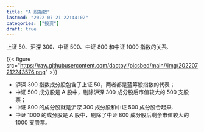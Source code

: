 ```yaml
---
title: "A 股指数"
lastmod: "2022-07-21 22:44:02"
categories: ["投资"]
draft: true
---
```


上证 50、沪深 300、中证 500、中证 800 和中证 1000 指数的关系.

{{< figure src="https://raw.githubusercontent.com/daotoyi/picsbed/main//img/202207212243576.png" >}}

-   沪深 300 指数成分股包含了上证 50，两者都是蓝筹股指数的代表；
-   中证 500 成分股是 A 股中，剔除沪深 300 成分股后市值较大的 500 支股票；
-   中证 800 的成分股就是沪深 300 成分股和中证 500 成分股合起来.
-   中证 1000 的成分股是 A 股中，剔除了中证 800 成分股后剩余市值较大的 1000 支股票。